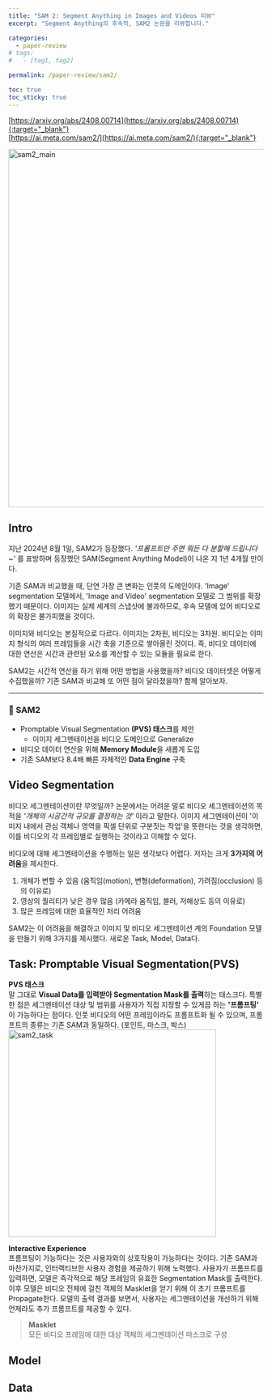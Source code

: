 ```yaml
---
title: "SAM 2: Segment Anything in Images and Videos 리뷰"
excerpt: "Segment Anything의 후속작, SAM2 논문을 리뷰합니다."

categories: 
  - paper-review
# tags: 
#   - [tag1, tag2]

permalink: /paper-review/sam2/ 

toc: true
toc_sticky: true
---
```


[https://arxiv.org/abs/2408.00714](https://arxiv.org/abs/2408.00714){:target="_blank"}  
[https://ai.meta.com/sam2/](https://ai.meta.com/sam2/){:target="_blank"}  

<img width="708" alt="sam2_main" src="https://github.com/user-attachments/assets/2c444957-4f5c-4f7f-9d40-b53491f4819e">

## Intro

<!-- 간략한 소개 -->
지난 2024년 8월 1일, SAM2가 등장했다. *'프롬프트만 주면 뭐든 다 분할해 드립니다~'* 를 표방하며 등장했던 SAM(Segment Anything Model)이 나온 지 1년 4개월 만이다. 

기존 SAM과 비교했을 때, 단연 가장 큰 변화는 인풋의 도메인이다. 'Image' segmentation 모델에서, 'Image and Video' segmentation 모델로 그 범위를 확장했기 때문이다. 이미지는 실제 세계의 스냅샷에 불과하므로, 후속 모델에 있어 비디오로의 확장은 불가피했을 것이다. 

이미지와 비디오는 본질적으로 다르다. 이미지는 2차원, 비디오는 3차원. 비디오는 이미지 형식의 여러 프레임들을 시간 축을 기준으로 쌓아올린 것이다. 즉, 비디오 데이터에 대한 연산은 시간과 관련된 요소를 계산할 수 있는 모듈을 필요로 한다. 

SAM2는 시간적 연산을 하기 위해 어떤 방법을 사용했을까? 비디오 데이터셋은 어떻게 수집했을까? 기존 SAM과 비교해 또 어떤 점이 달라졌을까? 함께 알아보자. 

---
<!-- 핵심 특징 -->

### 🧐 SAM2
- Promptable Visual Segmentation **\(PVS) 태스크**를 제안
  - 이미지 세그멘테이션을 비디오 도메인으로 Generalize
- 비디오 데이터 연산을 위해 **Memory Module**을 새롭게 도입
- 기존 SAM보다 8.4배 빠른 자체적인 **Data Engine** 구축

## Video Segmentation

비디오 세그멘테이션이란 무엇일까? 
논문에서는 어려운 말로 비디오 세그멘테이션의 목적을 *'개체의 시공간적 규모를 결정하는 것'* 이라고 말한다. 
이미지 세그멘테이션이 '이미지 내에서 관심 객체나 영역을 픽셀 단위로 구분짓는 작업'을 뜻한다는 것을 생각하면, 이를 비디오의 각 프레임별로 실행하는 것이라고 이해할 수 있다. 

비디오에 대해 세그멘테이션을 수행하는 일은 생각보다 어렵다. 저자는 크게 **3가지의 어려움**을 제시한다. 
1. 개체가 변할 수 있음 (움직임(motion), 변형(deformation), 가려짐(occlusion) 등의 이유로)
2. 영상의 퀄리티가 낮은 경우 많음 (카메라 움직임, 블러, 저해상도 등의 이유로)
3. 많은 프레임에 대한 효율적인 처리 어려움

SAM2는 이 어려움을 해결하고 이미지 및 비디오 세그멘테이션 계의 Foundation 모델을 만들기 위해 3가지를 제시했다. 
새로운 Task, Model, Data다. 

## Task: Promptable Visual Segmentation(PVS)

**PVS 태스크**  
말 그대로 **Visual Data를 입력받아 Segmentation Mask를 출력**하는 태스크다. 특별한 점은 세그멘테이션 대상 및 범위를 사용자가 직접 지정할 수 있게끔 하는 **'프롬프팅'** 이 가능하다는 점이다. 인풋 비디오의 어떤 프레임이라도 프롬프트화 될 수 있으며, 프롬프트의 종류는 기존 SAM과 동일하다. (포인트, 마스크, 박스)
<img width="410" alt="sam2_task" src="https://github.com/user-attachments/assets/5c8e3b7f-666c-48cd-a963-59e093a81816">

**Interactive Experience**  
프롬프팅이 가능하다는 것은 사용자와의 상호작용이 가능하다는 것이다. 기존 SAM과 마찬가지로, 인터랙티브한 사용자 경험을 제공하기 위해 노력했다. 
사용자가 프롬프트를 입력하면, 모델은 즉각적으로 해당 프레임의 유효한 Segmentation Mask를 출력한다. 이후 모델은 비디오 전체에 걸친 객체의 Masklet을 얻기 위해 이 초기 프롬프트를 Propagate한다. 모델의 출력 결과를 보면서, 사용자는 세그멘테이션을 개선하기 위해 언제라도 추가 프롬프트를 제공할 수 있다. 

> **Masklet**  
> 모든 비디오 프레임에 대한 대상 객체의 세그멘테이션 마스크로 구성

## Model


## Data
